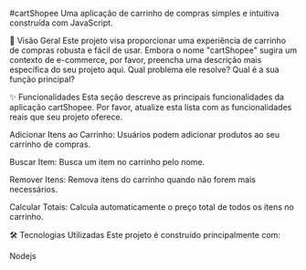 #cartShopee
Uma aplicação de carrinho de compras simples e intuitiva construída com JavaScript.

🚀 Visão Geral
Este projeto visa proporcionar uma experiência de carrinho de compras robusta e fácil de usar. Embora o nome "cartShopee" sugira um contexto de e-commerce, por favor, preencha uma descrição mais específica do seu projeto aqui. Qual problema ele resolve? Qual é a sua função principal?

✨ Funcionalidades
Esta seção descreve as principais funcionalidades da aplicação cartShopee. Por favor, atualize esta lista com as funcionalidades reais que seu projeto oferece.

Adicionar Itens ao Carrinho: Usuários podem adicionar produtos ao seu carrinho de compras.

Buscar Item: Busca um item no carrinho pelo nome.

Remover Itens: Remova itens do carrinho quando não forem mais necessários.

Calcular Totais: Calcula automaticamente o preço total de todos os itens no carrinho.


🛠️ Tecnologias Utilizadas
Este projeto é construído principalmente com:

Nodejs

